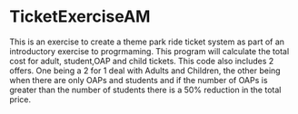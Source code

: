 # TicketExerciseAM
This is an exercise to create a theme park ride ticket system as part of an introductory exercise to progrmaming.
This program will calculate the total cost for adult, student,OAP and child tickets.
This code also includes 2 offers. One being a 2 for 1 deal with Adults and Children, the other being when there are only
OAPs and students and if the number of OAPs is greater than the number of students there is a 50% reduction
in the total price.
